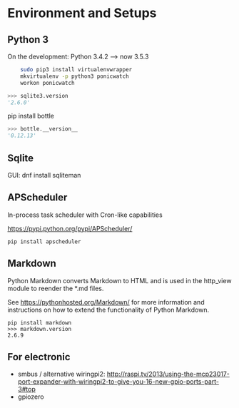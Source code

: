 Environment and Setups
======================

Python 3
--------

On the development: Python 3.4.2 --> now 3.5.3

````bash
    sudo pip3 install virtualenvwrapper
    mkvirtualenv -p python3 ponicwatch
    workon ponicwatch
````

````python
>>> sqlite3.version
'2.6.0'
````


pip install bottle
````python
>>> bottle.__version__
'0.12.13'
````

Sqlite
------

GUI: dnf install sqliteman

APScheduler
-----------
In-process task scheduler with Cron-like capabilities

https://pypi.python.org/pypi/APScheduler/

    pip install apscheduler
    
Markdown
--------

Python Markdown converts Markdown to HTML  and is used in the http_view module to reender the *.md files.

See <https://pythonhosted.org/Markdown/> for more
information and instructions on how to extend the functionality of
Python Markdown.

    pip install markdown
    >>> markdown.version
    2.6.9

For electronic
--------------
- smbus  / alternative wiringpi2: http://raspi.tv/2013/using-the-mcp23017-port-expander-with-wiringpi2-to-give-you-16-new-gpio-ports-part-3#top
- gpiozero